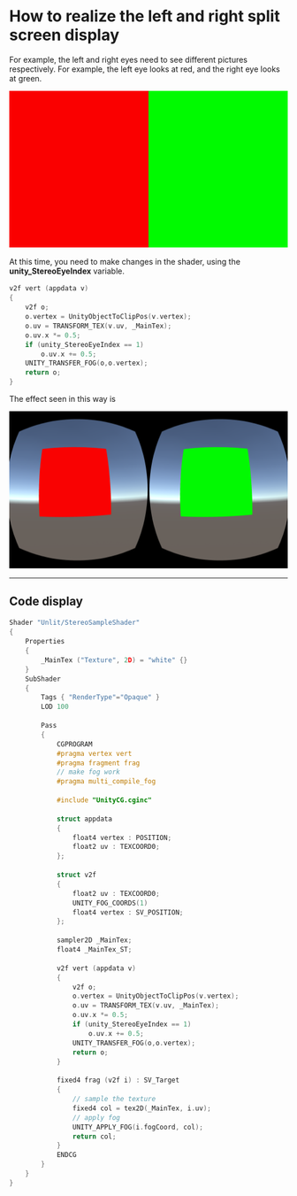 <!--
 * @Author: xieminghui
 * @Date: 2021-11-12 09:40:37
 * @Description: Description
 * @LastEditors: xieminghui
 * @LastEditTime: 2021-12-13 09:44:35
 * @Copyright: Copyright 2020 Skyworth VR. All rights reserved.
-->
How to realize the left and right split screen display
===
For example, the left and right eyes need to see different pictures respectively. For example, the left eye looks at red, and the right eye looks at green.

![stereoimage](images/stereoimage.png)

At this time, you need to make changes in the shader, using the **unity_StereoEyeIndex** variable.
``` c
v2f vert (appdata v)
{
    v2f o;
    o.vertex = UnityObjectToClipPos(v.vertex);
    o.uv = TRANSFORM_TEX(v.uv, _MainTex);
    o.uv.x *= 0.5;
    if (unity_StereoEyeIndex == 1)
        o.uv.x += 0.5;
    UNITY_TRANSFER_FOG(o,o.vertex);
    return o;
}
```
The effect seen in this way is

![imag](images/Screenshot.png)

---
Code display
---
``` c
Shader "Unlit/StereoSampleShader"
{
    Properties
    {
        _MainTex ("Texture", 2D) = "white" {}
    }
    SubShader
    {
        Tags { "RenderType"="Opaque" }
        LOD 100

        Pass
        {
            CGPROGRAM
            #pragma vertex vert
            #pragma fragment frag
            // make fog work
            #pragma multi_compile_fog

            #include "UnityCG.cginc"

            struct appdata
            {
                float4 vertex : POSITION;
                float2 uv : TEXCOORD0;
            };

            struct v2f
            {
                float2 uv : TEXCOORD0;
                UNITY_FOG_COORDS(1)
                float4 vertex : SV_POSITION;
            };

            sampler2D _MainTex;
            float4 _MainTex_ST;

            v2f vert (appdata v)
            {
                v2f o;
                o.vertex = UnityObjectToClipPos(v.vertex);
                o.uv = TRANSFORM_TEX(v.uv, _MainTex);
                o.uv.x *= 0.5;
                if (unity_StereoEyeIndex == 1)
                    o.uv.x += 0.5;
                UNITY_TRANSFER_FOG(o,o.vertex);
                return o;
            }

            fixed4 frag (v2f i) : SV_Target
            {
                // sample the texture
                fixed4 col = tex2D(_MainTex, i.uv);
                // apply fog
                UNITY_APPLY_FOG(i.fogCoord, col);
                return col;
            }
            ENDCG
        }
    }
}

```
